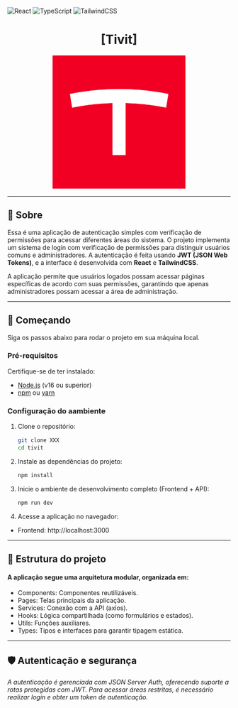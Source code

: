 ![React](https://img.shields.io/badge/React-61DAFB?style=for-the-badge&logo=react&logoColor=white)
![TypeScript](https://img.shields.io/badge/TypeScript-3178C6?style=for-the-badge&logo=typescript&logoColor=white)
![TailwindCSS](https://img.shields.io/badge/TailwindCSS-06B6D4?style=for-the-badge&logo=tailwindcss&logoColor=white)

<h1 align="center" style="font-weight: bold;">[Tivit]</h1>

<p align="center">
  <img src=".github/logo.svg" alt="Tivit logo" width="300px">
</p>

---

## 📌 Sobre

Essa é uma aplicação de autenticação simples com verificação de permissões para acessar diferentes áreas do sistema. O projeto implementa um sistema de login com verificação de permissões para distinguir usuários comuns e administradores. A autenticação é feita usando **JWT (JSON Web Tokens)**, e a interface é desenvolvida com **React** e **TailwindCSS**.

A aplicação permite que usuários logados possam acessar páginas específicas de acordo com suas permissões, garantindo que apenas administradores possam acessar a área de administração.

---

## 🚀 Começando

Siga os passos abaixo para rodar o projeto em sua máquina local.

### Pré-requisitos

Certifique-se de ter instalado:
- [Node.js](https://nodejs.org/) (v16 ou superior)
- [npm](https://www.npmjs.com/) ou [yarn](https://yarnpkg.com/)

### Configuração do aambiente

1. Clone o repositório:
   ```bash
   git clone XXX
   cd tivit
   ```

2. Instale as dependências do projeto:
   ```bash
   npm install
   ```

3. Inicie o ambiente de desenvolvimento completo (Frontend + API):
   ```bash
   npm run dev
   ```

4. Acesse a aplicação no navegador:
- Frontend: http://localhost:3000

---

## 📂 Estrutura do projeto

#### A aplicação segue uma arquitetura modular, organizada em:
- Components: Componentes reutilizáveis.
- Pages: Telas principais da aplicação.
- Services: Conexão com a API (axios).
- Hooks: Lógica compartilhada (como formulários e estados).
- Utils: Funções auxiliares.
- Types: Tipos e interfaces para garantir tipagem estática.


---

## 🛡️ Autenticação e segurança

###### A autenticação é gerenciada com JSON Server Auth, oferecendo suporte a rotas protegidas com JWT. Para acessar áreas restritas, é necessário realizar login e obter um token de autenticação.
